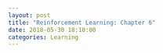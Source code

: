 ```yaml
---
layout: post
title: "Reinforcement Learning: Chapter 6"
date: 2018-05-30 18:10:00
categories: Learning
---
```


